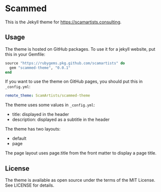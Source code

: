 # Scammed
This is the Jekyll theme for <https://scamartists.consulting>.

## Usage
The theme is hosted on GitHub packages. To use it for a jekyll website, put this in your Gemfile:
```ruby
source "https://rubygems.pkg.github.com/scamartists" do
  gem "scammed-theme", "0.0.1"
end
```

If you want to use the theme on GitHub pages, you should put this in `_config.yml`:
```yml
remote_theme: ScamArtists/scammed-theme
```

The theme uses some values in `_config.yml`:
- title: displayed in the header
- description: displayed as a subtitle in the header

The theme has two layouts:
- default
- page

The page layout uses page.title from the front matter to display a page title.

## License
The theme is available as open source under the terms of the MIT License. See LICENSE for details.

